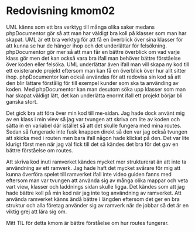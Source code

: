 ---
---
Redovisning kmom02
=========================

UML känns som ett bra verktyg till många olika saker medans phpDocumentor gör så att man har väldigt bra koll på klasser som man har skapat. UML är ett bra verktyg för att få en överblick över sina klasser för att kunna se hur de hänger ihop och det underlättar för felsökning. phpDocumentor gör mer så att man får en bättre överblick om vad varje klass gör men det kan också vara bra ifall man behöver bättre förståelse över koden eller felsöka. UML underlättar även ifall man vill skapa ny kod till ett existerande projekt eftersom man kan få en överblick över hur allt sitter ihop. phpDocumentor kan också användas för att redovisa sin kod så att den blir lättare förstålig för till exempel kunder som ska ta använding av koden. Med phpDocumentor kan man desutom söka upp klasser som man har skapat väldigt lätt, det kan underlätta enormt ifall ett projekt börjar bli ganska stort.

Det gick bra att föra över min kod till me-sidan. Jag hade dock använt mig av en klass i min view så jag var tvungen att skriva om lite av koden och sätta in en variabel där istället så att det skulle fungera med mina routes. Sedan så fungerade inte fusk knappen direkt så den var jag också tvungen att skicka med i routen men bara ifall någon hade klickat på den. Det var lite klurigt först men när jag väl fick till det så kändes det bra för det gav en bättre förståelse om routes.

Att skriva kod inuti ramverket kändes mycket mer strukturerat än att inte ta användning av ett ramverk. Jag hade haft det mycket svårare för mig att kunna överföra spelet till ramverket ifall inte video guiden fanns med eftersom man var tvungen att använda sig av många olika mappar och veta vart view, klasser och laddnings sidan skulle ligga. Det kändes som att jag hade bättre koll på min kod när jag inte tog användning av ramverket. Att använda ramverket känns ändå bättre i längden eftersom det ger en bra struktur och alla företag använder sig av ramverk när de jobbar så det är en viktig grej att lära sig om.

Mitt TIL för detta kmom är bättre förståelse om hur routes fungerar.
